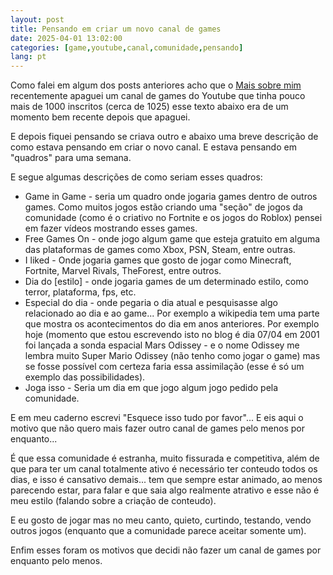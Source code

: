 ```yaml
---
layout: post
title: Pensando em criar um novo canal de games 
date: 2025-04-01 13:02:00
categories: [game,youtube,canal,comunidade,pensando]
lang: pt
---
```


Como falei em algum dos posts anteriores acho que o [Mais sobre mim](./2025-04-04-mais-sobre-mim.md) recentemente apaguei um canal de games do Youtube que tinha pouco mais de 1000 inscritos (cerca de 1025) esse texto abaixo era de um momento bem recente depois que apaguei.

E depois fiquei pensando se criava outro e abaixo uma breve descrição de como estava pensando em criar o novo canal. E estava pensando em "quadros" para uma semana.

E segue algumas descrições de como seriam esses quadros:

* Game in Game - seria um quadro onde jogaria games dentro de outros games. Como muitos jogos estão criando uma "seção" de jogos da comunidade (como é o criativo no Fortnite e os jogos do Roblox) pensei em fazer vídeos mostrando esses games.
* Free Games On - onde jogo algum game que esteja gratuito em alguma das plataformas de games como Xbox, PSN, Steam, entre outras.
* I liked - Onde jogaria games que gosto de jogar como Minecraft, Fortnite, Marvel Rivals, TheForest, entre outros.
* Dia do [estilo] - onde jogaria games de um determinado estilo, como terror, plataforma, fps, etc.
* Especial do dia - onde pegaria o dia atual e pesquisasse algo relacionado ao dia e ao game... Por exemplo a wikipedia tem uma parte que mostra os acontecimentos do dia em anos anteriores. Por exemplo hoje (momento que estou escrevendo isto no blog é dia 07/04 em 2001 foi lançada a sonda espacial Mars Odissey - e o nome Odissey me lembra muito Super Mario Odissey (não tenho como jogar o game) mas se fosse possível com certeza faria essa assimilação (esse é só um exemplo das possibilidades).
* Joga isso - Seria um dia em que jogo algum jogo pedido pela comunidade.

E em meu caderno escrevi "Esquece isso tudo por favor"... E eis aqui o motivo que não quero mais fazer outro canal de games pelo menos por enquanto...

É que essa comunidade é estranha, muito fissurada e competitiva, além de que para ter um canal totalmente ativo é necessário ter conteudo todos os dias, e isso é cansativo demais... tem que sempre estar animado, ao menos parecendo estar, para falar e que saia algo realmente atrativo e esse não é meu estilo (falando sobre a criação de conteudo).

E eu gosto de jogar mas no meu canto, quieto, curtindo, testando, vendo outros jogos (enquanto que a comunidade parece aceitar somente um).

Enfim esses foram os motivos que decidi não fazer um canal de games por enquanto pelo menos.
